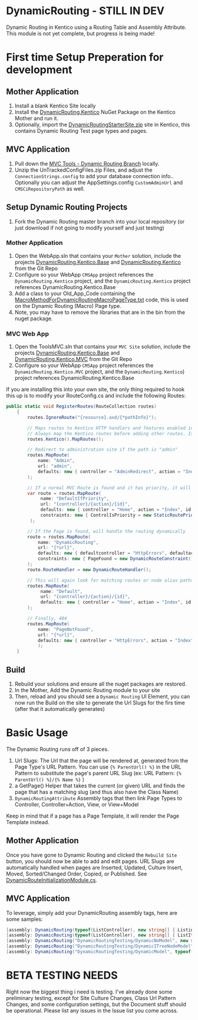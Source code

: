 # DynamicRouting - STILL IN DEV
Dynamic Routing in Kentico using a Routing Table and Assembly Attribute.  This module is not yet complete, but progress is being made!

# First time Setup Preperation for development

## Mother Application
1. Install a blank Kentico Site locally
1. Install the [DynamicRouting.Kentico](https://www.nuget.org/packages/DynamicRouting.Kentico/12.0.0) NuGet Package on the Kentico Mother and run it.
1. Optionally, import the [DynamicRoutingStarterSite.zip](https://github.com/KenticoDevTrev/DynamicRouting/blob/master/DynamicRoutingStarterSite.zip) site in Kentico, this contains Dynamic Routing Test page types and pages.

## MVC Application
1. Pull down the [MVC Tools - Dynamic Routing Branch](https://github.com/KenticoDevTrev/KenticoTools/tree/DynamicRouting) locally.
1. Unzip the UnTrackedConfigFiles.zip Files, and adjust the `ConnectionStrings.config` to add your database connection info..  Optionally you can adjust the AppSettings.config `CustomAdminUrl` and `CMSCiRepositoryPath` as well.

## Setup Dynamic Routing Projects
1. Fork the Dynamic Routing master branch into your local repository (or just download if not going to modify yourself and just testing)

### Mother Application
1. Open the WebApp.sln that contains your `Mother` solution, include the projects [DynamicRouting.Kentico.Base](https://github.com/KenticoDevTrev/DynamicRouting/tree/master/DynamicRouting.Kentico.Base) and [DynamicRouting.Kentico](https://github.com/KenticoDevTrev/DynamicRouting/tree/master/DynamicRouting.Kentico.Mother) from the Git Repo
1. Configure so your WebApp `CMSApp` project references the `DynamicRouting.Kentico` project, and the `DynamicRouting.Kentico` project references DynamicRouting.Kentico.Base
1. Add a class to your Old_App_Code containing the [MacroMethodForDynamicRoutingMacroPageType.txt](https://github.com/KenticoDevTrev/DynamicRouting/blob/master/DynamicRouting.Kentico.Mother/MacroMethodForDynamicRoutingMacroPageType.txt) code, this is used on the Dynamic Routing (Macro) Page type.
1. Note, you may have to remove the libraries that are in the bin from the nuget package.

### MVC Web App
1. Open the ToolsMVC.sln that contains your `MVC Site` solution, include the projects [DynamicRouting.Kentico.Base](https://github.com/KenticoDevTrev/DynamicRouting/tree/master/DynamicRouting.Kentico.Base) and [DynamicRouting.Kentico.MVC](https://github.com/KenticoDevTrev/DynamicRouting/tree/master/DynamicRouting.Kentico.MVC) from the Git Repo
1. Configure so your WebApp `CMSApp` project references the `DynamicRouting.Kentico.MVC` project, and the `DynamicRouting.Kentico`) project references DynamicRouting.Kentico.Base

If you are installing this into your own site, the only thing required to hook this up is to modify your RouteConfig.cs and include the following Routes:

```csharp
public static void RegisterRoutes(RouteCollection routes)
    {
        routes.IgnoreRoute("{resource}.axd/{*pathInfo}");

        // Maps routes to Kentico HTTP handlers and features enabled in ApplicationConfig.cs
        // Always map the Kentico routes before adding other routes. Issues may occur if Kentico URLs are matched by a general route, for example images might not be displayed on pages
        routes.Kentico().MapRoutes();

        // Redirect to administration site if the path is "admin"
        routes.MapRoute(
            name: "Admin",
            url: "admin",
            defaults: new { controller = "AdminRedirect", action = "Index" }
        );

        // If a normal MVC Route is found and it has priority, it will take it, otherwise it will bypass.
        var route = routes.MapRoute(
             name: "DefaultIfPriority",
             url: "{controller}/{action}/{id}",
             defaults: new { controller = "Home", action = "Index", id = UrlParameter.Optional },
             constraints: new { ControlIsPriority = new StaticRoutePriorityConstraint() }
         );

        // If the Page is found, will handle the routing dynamically
        route = routes.MapRoute(
            name: "DynamicRouting",
            url: "{*url}",
            defaults: new { defaultcontroller = "HttpErrors", defaultaction = "Index" },
            constraints: new { PageFound = new DynamicRouteConstraint() }
        );
        route.RouteHandler = new DynamicRouteHandler();

        // This will again look for matching routes or node alias paths, this time it won't care if the route is priority or not.
        routes.MapRoute(
             name: "Default",
             url: "{controller}/{action}/{id}",
             defaults: new { controller = "Home", action = "Index", id = UrlParameter.Optional }
        );

        // Finally, 404
        routes.MapRoute(
            name: "PageNotFound",
            url: "{*url}",
            defaults: new { controller = "HttpErrors", action = "Index" }
            );
    }
```

## Build
1. Rebuild your solutions and ensure all the nuget packages are restored.
1. In the Mother, Add the Dynamic Routing module to your site
1. Then, reload and you should see a `Dynamic Routing` UI Element, you can now run the Build on the site to generate the Url Slugs for the firs time (after that it automatically generates)

# Basic Usage
The Dynamic Routing runs off of 3 pieces.

1. Url Slugs: The Url that the page will be rendered at, generated from the Page Type's URL Pattern.  You can use `{% ParentUrl() %}` in the URL Pattern to substitute the page's parent URL Slug (ex: URL Pattern: `{% ParentUrl() %}/{% Name %}` )
2. a GetPage() Helper that takes the current (or given) URL and finds the page that has a matching slug (and thus also have the Class Name)
3. `DynamicRoutingAttribute` Assembly tags that then link Page Types to Controller, Controller+Action, View, or View+Model

Keep in mind that if a page has a Page Template, it will render the Page Template instead.

## Mother Application
Once you have gone to Dynamic Routing and clicked the `Rebuild Site` button, you should now be able to add and edit pages.  URL Slugs are automatically handled when pages are Inserted, Updated, Culture Insert, Moved, Sorted/Changed Order, Copied, or Published.  See [DynamicRouteInitializationModule.cs](https://github.com/KenticoDevTrev/DynamicRouting/blob/master/DynamicRouting.Kentico.Base/Helpers/DynamicRouteInitializationModule.cs).

## MVC Application
To leverage, simply add your DynamicRouting assembly tags, here are some samples:

```csharp
[assembly: DynamicRouting(typeof(ListController), new string[] { Listing.CLASS_NAME }, nameof(ListController.Listing) )]
[assembly: DynamicRouting(typeof(ListController), new string[] { ListItem.CLASS_NAME }, nameof(ListController.ListItem))]
[assembly: DynamicRouting("DynamicRoutingTesting/DynamicNoModel", new string[] { "DynamicRouting.Macro" }, false)]
[assembly: DynamicRouting("DynamicRoutingTesting/DynamicITreeNodeModel", new string[] { "DynamicRouting.Sibling" }, true)]
[assembly: DynamicRouting("DynamicRoutingTesting/DynamicModel", typeof(NodeAliasPath), NodeAliasPath.CLASS_NAME)]
```

# BETA TESTING NEEDS
Right now the biggest thing i need is testing.  I've already done some preliminary testing, except for Site Culture Changes, Class Url Pattern Changes, and some configuration settings, but the Document stuff should be operational.  Please list any issues in the Issue list you come across.
